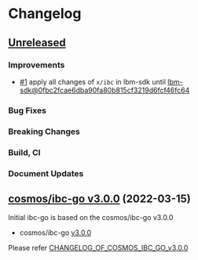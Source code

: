 # Changelog

## [Unreleased](https://github.com/line/ibc-go/tree/HEAD)

### Improvements
* [\#1](https://github.com/line/ibc-go/pull/1) apply all changes of `x/ibc` in lbm-sdk until [lbm-sdk@0fbc2fcae6dba90fa80b815cf3219d6fcf46fc64](https://github.com/line/lbm-sdk/tree/0fbc2fcae6dba90fa80b815cf3219d6fcf46fc64)

### Bug Fixes

### Breaking Changes

### Build, CI

### Document Updates


## [cosmos/ibc-go v3.0.0](https://github.com/cosmos/ibc-go/blob/v3.0.0/CHANGELOG.md) (2022-03-15)
Initial ibc-go is based on the cosmos/ibc-go v3.0.0

* cosmos/ibc-go [v3.0.0](https://github.com/cosmos/ibc-go/releases/tag/v3.0.0)

Please refer [CHANGELOG_OF_COSMOS_IBC_GO_v3.0.0](https://github.com/cosmos/ibc-go/blob/v3.0.0/CHANGELOG.md)